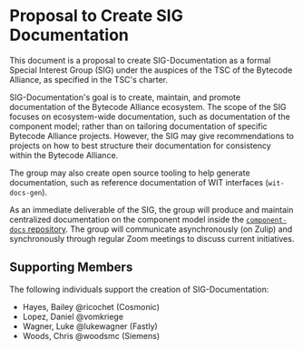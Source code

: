 # Proposal to Create SIG Documentation

This document is a proposal to create SIG-Documentation as a formal Special Interest Group (SIG) under the auspices of the TSC of the Bytecode Alliance, as specified in the TSC's charter.

SIG-Documentation's goal is to create, maintain, and promote documentation of the Bytecode Alliance ecosystem. The scope of the SIG focuses on ecosystem-wide documentation, such as documentation of the component model; rather than on tailoring documentation of specific Bytecode Alliance projects. However, the SIG may give recommendations to projects on how to best structure their documentation for consistency within the Bytecode Alliance.

The group may also create open source tooling to help generate documentation, such as reference documentation of WIT interfaces (`wit-docs-gen`).

As an immediate deliverable of the SIG, the group will produce and maintain centralized documentation on the component model inside the [`component-docs` repository](github.com/bytecodealliance/component-docs). The group will communicate asynchronously (on Zulip) and synchronously through regular Zoom meetings to discuss current initiatives.

## Supporting Members

The following individuals support the creation of SIG-Documentation:

- Hayes, Bailey @ricochet (Cosmonic)
- Lopez, Daniel @vomkriege
- Wagner, Luke @lukewagner (Fastly)
- Woods, Chris @woodsmc (Siemens)
